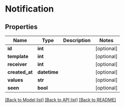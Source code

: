 # Notification

## Properties
Name | Type | Description | Notes
------------ | ------------- | ------------- | -------------
**id** | **int** |  | [optional] 
**template** | **int** |  | [optional] 
**receiver** | **int** |  | [optional] 
**created_at** | **datetime** |  | [optional] 
**values** | **str** |  | [optional] 
**seen** | **bool** |  | [optional] 

[[Back to Model list]](../README.md#documentation-for-models) [[Back to API list]](../README.md#documentation-for-api-endpoints) [[Back to README]](../README.md)


